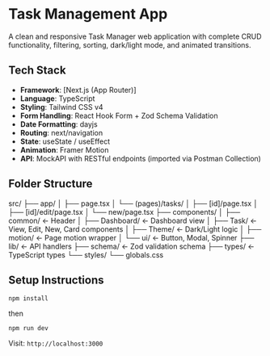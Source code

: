 # Task Management App

A clean and responsive Task Manager web application with complete CRUD functionality, filtering, sorting, dark/light mode, and animated transitions.

## Tech Stack

- **Framework**: [Next.js (App Router)]
- **Language**: TypeScript
- **Styling**: Tailwind CSS v4
- **Form Handling**: React Hook Form + Zod Schema Validation
- **Date Formatting**: dayjs
- **Routing**: next/navigation
- **State**: useState / useEffect
- **Animation**: Framer Motion
- **API**: MockAPI with RESTful endpoints (imported via Postman Collection)

## Folder Structure

src/
├── app/
│ ├── page.tsx
│ └── (pages)/tasks/
│ ├── [id]/page.tsx
│ ├── [id]/edit/page.tsx
│ └── new/page.tsx
├── components/
│ ├── common/ ← Header
│ ├── Dashboard/ ← Dashboard view
│ ├── Task/ ← View, Edit, New, Card components
│ ├── Theme/ ← Dark/Light logic
│ ├── motion/ ← Page motion wrapper
│ └── ui/ ← Button, Modal, Spinner
├── lib/ ← API handlers
├── schema/ ← Zod validation schema
├── types/ ← TypeScript types
└── styles/
└── globals.css

## Setup Instructions

`npm install `

then

`npm run dev`

Visit: `http://localhost:3000`
